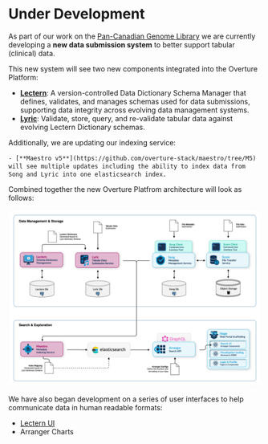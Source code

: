 # Under Development

As part of our work on the [Pan-Canadian Genome Library](https://oicr.on.ca/first-ever-national-library-of-genomic-data-will-help-personalize-cancer-treatment-in-canada-and-around-the-world/) we are currently developing a **new data submission system** to better
support tabular (clinical) data.

This new system will see two new components integrated into the Overture Platform:

- [**Lectern**](https://docs.overtue.bio/docs/core-software/lectern/overview): A version-controlled Data Dictionary Schema Manager that defines, validates, and manages schemas used for data submissions, supporting data integrity across evolving data management systems.
- [**Lyric**](https://docs.overture.bio/docs/under-development/lyric/): Validate, store, query, and re-validate tabular data against evolving Lectern Dictionary schemas.

Additionally, we are updating our indexing service:

    - [**Maestro v5**](https://github.com/overture-stack/maestro/tree/M5) will see multiple updates including the ability to index data from Song and Lyric into one elasticsearch index.

Combined together the new Overture Platfrom architecture will look as follows:

![Submission System Architecture](./images/submission-system.svg "Updated Overture Submission System")

We have also began development on a series of user interfaces to help communicate data in human readable formats:

- [Lectern UI](./02-lecternViewer.md)
- Arranger Charts
